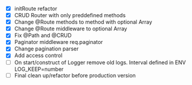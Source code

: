 -   [x] initRoute refactor
-   [x] CRUD Router with only preddefined methods
-   [x] Change @Route methods to method with optional Array
-   [x] Change @Route middleware to optional Array
-   [x] Fix @Path and @CRUD
-   [x] Paginator middleware req.paginator
-   [x] Change pagination parser
-   [x] Add access control
-   [ ] On start/construct of Logger remove old logs. Interval defined in ENV LOG_KEEP=number
-   [ ] Final clean up/refactor before production version

